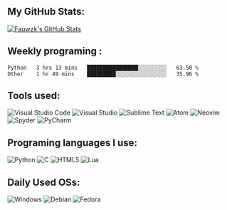 ## My GitHub Stats:
<a href="https://github.com/fauwzk">
  <img align="center" src="https://github-readme-stats.vercel.app/api?username=fauwzk&show_icons=true&line_height=27&count_private=tru&theme=github_dark" alt="Fauwzk's GitHub Stats" />
</a>

## Weekly programing :
<!--START_SECTION:waka-->

```text
Python   3 hrs 13 mins   ████████████████░░░░░░░░░   63.50 %
Other    1 hr 49 mins    █████████░░░░░░░░░░░░░░░░   35.96 %
```

<!--END_SECTION:waka-->

## Tools used:

![Visual Studio Code](https://img.shields.io/badge/Visual%20Studio%20Code-0078d7.svg?style=flat&logo=visual-studio-code&logoColor=white)
![Visual Studio](https://img.shields.io/badge/Visual%20Studio-5C2D91.svg?style=flat&logo=visual-studio&logoColor=white)
![Sublime Text](https://img.shields.io/badge/sublime_text-%23575757.svg?style=flat&logo=sublime-text&logoColor=important)
![Atom](https://img.shields.io/badge/Atom-%2366595C.svg?style=flat&logo=atom&logoColor=white)
![Neovim](https://img.shields.io/badge/NeoVim-%2357A143.svg?&style=flat&logo=neovim&logoColor=white)
![Spyder](https://img.shields.io/badge/Spyder-838485?style=flat&logo=spyder%20ide&logoColor=maroon)
![PyCharm](https://img.shields.io/badge/pycharm-143?style=flat&logo=pycharm&logoColor=black&color=black&labelColor=green)

## Programing languages I use:

![Python](https://img.shields.io/badge/python-3670A0?style=flat&logo=python&logoColor=ffdd54)
![C](https://img.shields.io/badge/c-%2300599C.svg?style=flat&logo=c&logoColor=white)
![HTML5](https://img.shields.io/badge/html5-%23E34F26.svg?style=flat&logo=html5&logoColor=white)
![Lua](https://img.shields.io/badge/lua-%232C2D72.svg?style=flat&logo=lua&logoColor=white)

## Daily Used OSs: 

![Windows](https://img.shields.io/badge/Windows-0078D6?style=flat&logo=windows&logoColor=white) ![Debian](https://img.shields.io/badge/Debian-D70A53?style=flat&logo=debian&logoColor=white) ![Fedora](https://img.shields.io/badge/Fedora-294172?style=flat&logo=fedora&logoColor=white)


<!-- Resources -->
<!-- Icons: https://simpleicons.org/ -->
<!-- GitHub Stats: https://github.com/anuraghazra/github-readme-stats -->
<!-- Emojis: https://emojipedia.org/emoji/ -->
<!-- HTML Emojis: https://www.fileformat.info/index.htm -->
<!-- Shields: https://shields.io/ -->
<!-- Awesome GitHub Profile README: https://github.com/abhisheknaiidu/awesome-github-profile-readme -->
